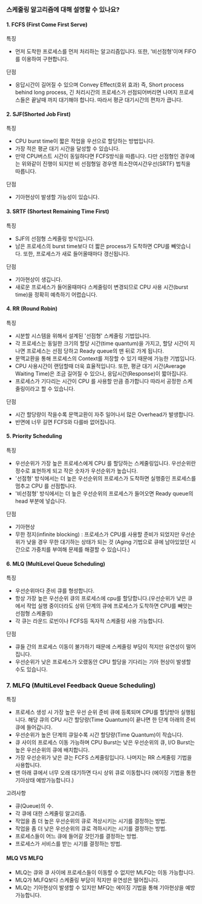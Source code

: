 ### 스케줄링 알고리즘에 대해 설명할 수 있나요?

#### 1. FCFS (First Come First Serve)

특징 
- 먼저 도착한 프로세스를 먼저 처리하는 알고리즘입니다. 또한, '비선점형'이며 FIFO를 이용하여 구현합니다.

단점 
- 응답시간이 길어질 수 있으며 Convey Effect(호위 효과) 즉, Short process behind long process, 
  긴 처리시간의 프로세스가 선점되어버리면 나머지 프로세스들은 끝날때 까지 대기해야 합니다. 따라서 평균 대기시간의 편차가 큽니다.<br>

#### 2. SJF(Shorted Job First)

특징 
- CPU burst time이 짧은 작업을 우선으로 할당하는 방법입니다. 
- 가장 적은 평균 대기 시간을 달성할 수 있습니다. 
- 만약 CPU버스트 시간이 동일하다면 FCFS방식을 따릅니다. 
  다만 선점형인 경우에는 위와같이 진행이 되지만 비 선점형일 경우엔 최소잔여시간우선(SRTF) 법칙을 따릅니다. 
  
단점 
- 기아현상이 발생할 가능성이 있습니다.<br>

#### 3. SRTF (Shortest Remaining Time First)

특징 
- SJF의 선점형 스케줄링 방식입니다. 
- 남은 프로세스의 burst time보다 더 짧은 process가 도착하면 CPU를 빼앗습니다. 또한, 프로세스가 새로 들어올때마다 갱신됩니다. 

단점 
- 기아현상이 생깁니다. 
- 새로운 프로세스가 들어올때마다 스케줄링이 변경되므로 CPU 사용 시간(burst time)을 정확히 예측하기 어렵습니다. <br>

#### 4. RR (Round Robin)

특징 
- 시분할 시스템을 위해서 설계된 '선점형' 스케줄링 기법입니다. 
- 각 프로세스는 동일한 크기의 할당 시간(time quantum)을 가지고, 할당 시간이 지나면 프로세스는 선점 당하고 Ready queue의 맨 뒤로 가게 됩니다.
- 문맥교환을 통해 프로세스의 Context를 저장할 수 있기 때문에 가능한 기법입니다.
- CPU 사용시간이 랜덤할때 더욱 효율적입니다. 또한, 평균 대기 시간(Average Waiting Time)은 조금 길어질 수 있으나, 응답시간(Response)이 짧아집니다.
- 프로세스가 기다리는 시간이 CPU 를 사용할 만큼 증가합니다 따라서 공정한 스케줄링이라고 할 수 있습니다. 

단점 
- 시간 할당량이 작을수록 문맥교환이 자주 일어나서 많은 Overhead가 발생합니다. 
- 반면에 너무 길면 FCFS와 다를바 없어집니다.<br>

#### 5. Priority Scheduling
특징
- 우선순위가 가장 높은 프로세스에게 CPU 를 할당하는 스케줄링입니다. 우선순위란 정수로 표현하게 되고 작은 숫자가 우선순위가 높습니다.
- '선점형' 방식에서는 더 높은 우선순위의 프로세스가 도착하면 실행중인 프로세스를 멈추고 CPU 를 선점합니다.
- '비선점형' 방식에서는 더 높은 우선순위의 프로세스가 들어오면 Ready queue의 head 부분에 넣습니다. 

단점
- 기아현상 
- 무한 정지(infinite blocking) : 프로세스가 CPU를 사용할 준비가 되었지만 우선순위가 낮을 경우 무한 대기하는 상태가 되는 것
  (Aging 기법으로 큐에 남아있었던 시간으로 가중치를 부여해 문제를 해결할 수 있습니다.) <br>

#### 6. MLQ (MultiLevel Queue Scheduling)
특징
- 우선순위마다 준비 큐를 형성합니다.
- 항상 가장 높은 우선순위 큐의 프로세스에 cpu를 할당합니다.(우선순위가 낮은 큐에서 작업 실행 중이더라도 상위 단계의 큐에 프로세스가 도착하면 CPU를 빼앗는 선점형 스케줄링)
- 각 큐는 라운드 로빈이나 FCFS등 독자적 스케줄링 사용 가능합니다.

단점
- 큐들 간의 프로세스 이동이 불가하기 때문에 스케줄링 부담이 적지만 유연성이 떨어집니다.
- 우선순위가 낮은 프로세스가 오랬동안 CPU 할당을 기다리는 기아 현상이 발생할 수도 있습니다. <br>

### 7. MLFQ (MultiLevel Feedback Queue Scheduling)
특징
- 프로세스 생성 시 가장 높은 우선 순위 준비 큐에 등록되며 CPU를 할당받아 실행됩니다.
  해당 큐의 CPU 시간 할당량(Time Quantum)이 끝나면 한 단계 아래의 준비 큐에 들어갑니다. 
- 우선순위가 높은 단계의 큐일수록 시간 할당량(Time Quantum)이 작습니다.
- 큐 사이의 프로세스 이동 가능하며 CPU Burst는 낮은 우선순위의 큐, I/O Burst는 높은 우선순위의 큐에 배치합니다.
- 가장 우선순위가 낮은 큐는 FCFS 스케줄링입니다. 나머지는 RR 스케줄링 기법을 사용합니다.
- 맨 아래 큐에서 너무 오래 대기하면 다시 상위 큐로 이동합니다 (에이징 기법을 통한 기아상태 예방가능합니다.)

고려사항
- 큐(Queue)의 수.
- 각 큐에 대한 스케줄링 알고리즘.
- 작업을 좀 더 높은 우선순위의 큐로 격상시키는 시기를 결정하는 방법.
- 작업을 좀 더 낮은 우선순위의 큐로 격하시키는 시기를 결정하는 방법.
- 프로세스들이 어느 큐에 들어갈 것인가를 결정하는 방법.
- 프로세스가 서비스를 받는 시기를 결정하는 방법. <br>

#### MLQ VS MLFQ
- MLQ는 큐와 큐 사이에 프로세스들이 이동할 수 없지만 MLFQ는 이동 가능합니다. 
- MLQ가 MLFQ보다 스케줄링 부담이 적지만 유연성은 떨어집니다.
- MLQ는 기아현상이 발생할 수 있지만 MFQ는 에이징 기법을 통해 기아현상을 예방 가능합니다.
